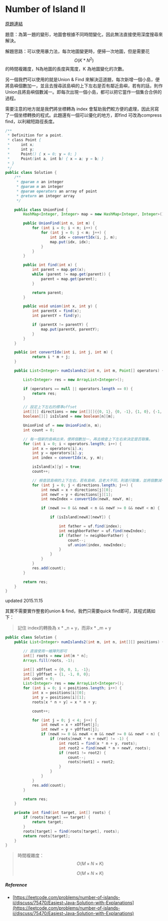 # Number of Island II

[原題連結](http://www.lintcode.com/en/problem/number-of-islands-ii/)

題意：為第一題的變形，地圖會根據不同時間變化，因此無法直接使用深度搜尋來解決。

解題思路：可以使用暴力法，每次地圖變更時，便掃一次地圖，但是需要花 $$O(K * N^{2})$$的時間複雜度，N為地圖的長度與寬度，K 為地圖變化的次數。

另一個我們可以使用的就是Union & Find 來解決這道題，每次新增一個小島，便將島嶼個數加一，並且去搜尋該島嶼的上下左右是否有鄰近島嶼，若有的話，則作 Union且將島嶼個數減一。即每次出現一個小島，都可以把它當作一個集合合併的過程。

需要注意的地方就是我們將坐標轉為 index 會幫助我們較方便的處理，因此另寫了一個坐標轉換的程式。此題還有一個可以優化的地方，即find 可改為compress find，以利縮短路徑長度。

```java
/**
 * Definition for a point.
 * class Point {
 *     int x;
 *     int y;
 *     Point() { x = 0; y = 0; }
 *     Point(int a, int b) { x = a; y = b; }
 * }
 */
public class Solution {
    /**
     * @param n an integer
     * @param m an integer
     * @param operators an array of point
     * @return an integer array
     */

    public class UnionFind {
        HashMap<Integer, Integer> map = new HashMap<Integer, Integer>();

        public UnionFind(int n, int m) {
            for (int i = 0; i < n; i++) {
                for (int j = 0; j < m; j++) {
                    int idx = convertIdx(i, j, m);
                    map.put(idx, idx);
                }
            }
        }

        public int find(int x) {
            int parent = map.get(x);
            while (parent != map.get(parent)) {
                parent = map.get(parent);
            }

            return parent;
        }

        public void union(int x, int y) {
            int parentX = find(x);
            int parentY = find(y);

            if (parentX != parentY) {
                map.put(parentX, parentY);
            }
        }
    }

    public int convertIdx(int i, int j, int m) {
            return i * m + j;
    }

    public List<Integer> numIslands2(int n, int m, Point[] operators) {

        List<Integer> res = new ArrayList<Integer>();

        if (operators == null || operators.length == 0) {
            return res;
        }

        // 設定上下左右的標準offset
        int[][] directions = new int[][]{{0, 1}, {0, -1}, {1, 0}, {-1, 0}};
        boolean[][] isIsland = new boolean[n][m];

        UnionFind uf = new UnionFind(n, m);
        int count = 0;

        // 每一個新的島嶼出來，便將個數加一，再去檢查上下左右來決定是否聯集。
        for (int i = 0; i < operators.length; i++) {
            int x = operators[i].x;
            int y = operators[i].y;
            int index = convertIdx(x, y, m);

            isIsland[x][y] = true;
            count++;

            // 檢查該島嶼的上下左右，若有島嶼，且老大不同，則進行聯集，並將個數減一
            for (int j = 0; j < directions.length; j++) {
                int newX = x + directions[j][0];
                int newY = y + directions[j][1];
                int newIndex = convertIdx(newX, newY, m);

                if (newX >= 0 && newX < n && newY >= 0 && newY < m) {

                    if (isIsland[newX][newY]) {

                        int father = uf.find(index);
                        int neighborFather = uf.find(newIndex);
                        if (father != neighborFather) {
                            count--;
                            uf.union(index, newIndex);
                        }
                    }
                }
            }
            res.add(count);
        }

        return res;
    }
}
```

updated 2015.11.15

其實不需要實作整套的union & find，我們只需要quick find即可，其程式碼如下：

> 記住 index的轉換為 x \* _n + y，而非x \* _m + y

```java
public class Solution {
    public List<Integer> numIslands2(int m, int n, int[][] positions) {

        // 直接使用一維陣列即可
        int[] roots = new int[m * n];
        Arrays.fill(roots, -1);

        int[] xOffset = {0, 0, 1, -1};
        int[] yOffset = {1, -1, 0, 0};
        int count = 0;
        List<Integer> res = new ArrayList<Integer>();
        for (int i = 0; i < positions.length; i++) {
            int x = positions[i][0];
            int y = positions[i][1];
            roots[x * n + y] = x * n + y;

            count++;

            for (int j = 0; j < 4; j++) {
                int newX = x + xOffset[j];
                int newY = y + yOffset[j];
                if (newX >= 0 && newX < m && newY >= 0 && newY < n) {
                    if (roots[newX * n + newY] != -1) {
                        int root1 = find(x * n + y, roots);
                        int root2 = find(newX * n + newY, roots);
                        if (root1 != root2) {
                            count--;
                            roots[root1] = root2;
                        }
                    }
                }
            }
            res.add(count);
        }

        return res;
    }

    private int find(int target, int[] roots) {
        if (roots[target] == target) {
            return target;
        }
        roots[target] = find(roots[target], roots);
        return roots[target];
    }
}
```

> 時間複雜度：$$O(M \times N \times K)$$
>
> $$O(M \times N \times K)$$

##### Reference

* [https://leetcode.com/problems/number-of-islands-ii/discuss/75470/Easiest-Java-Solution-with-Explanations](https://leetcode.com/problems/number-of-islands-ii/discuss/75470/Easiest-Java-Solution-with-Explanations)



